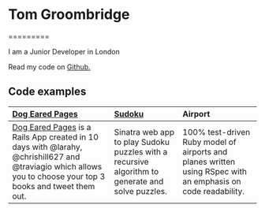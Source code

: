 <h1> Tom Groombridge </h1>
=========

I am a Junior Developer in London

Read my code on  <a href="https://github.com/TomGroombridge"> Github. </a>

Code examples
-------------

| <a href="https://github.com/TomGroombridge/book_project">Dog Eared Pages</a> | <a href="https://github.com/TomGroombridge/Sudoku-Web-Version">Sudoku</a> | Airport |
|:--------------- |:-------- |:--------- |
| <a href="http://dogearedpages.me"> Dog Eared Pages</a> is a Rails App created in 10 days with @larahy, @chrishill627 and @traviagio which allows you to choose your top 3 books and tweet them out.| Sinatra web app to play Sudoku puzzles with a recursive algorithm to generate and solve puzzles. | 100% test-driven Ruby model of airports and planes written using RSpec with an emphasis on code readability. |